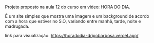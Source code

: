 Projeto proposto na aula 12 do curso em video: HORA DO DIA.

É um site simples que mostra uma imagem e um background de acordo com a hora que estiver no S.O, variando entre manhã, tarde, noite e madrugada.

link para visualização: https://horadodia-drigobarbosa.vercel.app/
